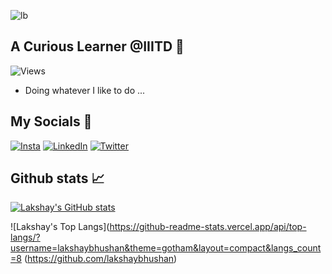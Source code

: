 ![lb](https://i.imgur.com/PDmcUKG.png)

## A Curious Learner @IIITD 🏫

![Views](https://komarev.com/ghpvc/?username=lakshaybhushan&style=flat-square&color=09c4b6)

- Doing whatever I like to do ...

## My Socials 👥
<a href="https://www.instagram.com/lakshaybhushan"><img alt="Insta" src="https://img.shields.io/badge/Instagram-%23E4405F.svg?style=for-the-badge&logo=Instagram&logoColor=white"></a>
<a href="https://www.linkedin.com/in/lakshay-bhushan-42209920a/"><img alt="LinkedIn" src="https://img.shields.io/badge/linkedin-%230077B5.svg?style=for-the-badge&logo=linkedin&logoColor=white"></a>
<a href="https://www.twitter.com/lakshaybhushan"><img alt="Twitter" src="https://img.shields.io/badge/Twitter-%231DA1F2.svg?style=for-the-badge&logo=Twitter&logoColor=white"></a>

## Github stats 📈
 [![Lakshay's GitHub stats](https://github-readme-stats.vercel.app/api?username=lakshaybhushan)](https://github.com/lakshaybhushan/github-readme-stats)
 
![Lakshay's Top Langs](https://github-readme-stats.vercel.app/api/top-langs/?username=lakshaybhushan&theme=gotham&layout=compact&langs_count=8
(https://github.com/lakshaybhushan)

<!---
## My Latest Project 🆕
### Greeney. (A Visual Studio Code colour theme)
#### Click the icon to download 👇
<a href="https://marketplace.visualstudio.com/items?itemName=LakshayBhushan.greeney-theme&ssr=false#overview"><img alt="Greeney" src="https://github.com/lakshaybhushan/greeney-theme/blob/main/Images/Greeney.png" height ="150" width = "150"></a>

## If you like my work :)

##### Support me by buying me a coffee ☕️

<a href="https://www.buymeacoffee.com/lakshaybhushan"><img alt="BMAC" src="https://img.shields.io/badge/Buy%20Me%20a%20Coffee-ffdd00?style=for-the-badge&logo=buy-me-a-coffee&logoColor=black"></a>

---!>
